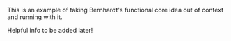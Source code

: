This is an example of taking Bernhardt's functional core idea out of context and running with it.

Helpful info to be added later!